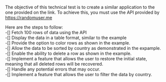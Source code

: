 The objective of this technical test is to create a similar application to the one provided on the link.
To achieve this, you must use the API provided by https://randomuser.me

Here are the steps to follow:<br>
-[] Fetch 100 rows of data using the API<br>
-[] Display the data in a table format, similar to the example<br>
-[] Provide the option to color rows as shown in the example.<br>
-[] Allow the data to be sorted by country as demonstrated in the expample.<br>
-[] Enable the ability to delete a row as shown in the example.<br>
-[] Implement a feature that allows the user to restore the initial state, meaning that all deleted rows will be recovered.<br>
-[] Handle any potential errors that may occur.<br>
-[] Implement a feature that allows the user to filter the data by country.<br>
